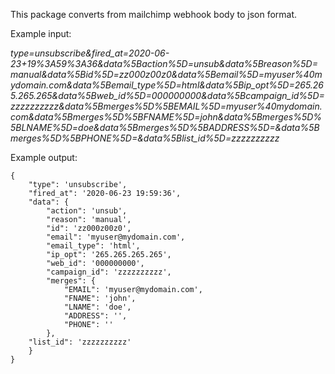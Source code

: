 This package converts from mailchimp webhook body to json format.

Example input:

*type=unsubscribe&fired_at=2020-06-23+19%3A59%3A36&data%5Baction%5D=unsub&data%5Breason%5D=manual&data%5Bid%5D=zz000z00z0&data%5Bemail%5D=myuser%40mydomain.com&data%5Bemail_type%5D=html&data%5Bip_opt%5D=265.265.265.265&data%5Bweb_id%5D=000000000&data%5Bcampaign_id%5D=zzzzzzzzzz&data%5Bmerges%5D%5BEMAIL%5D=myuser%40mydomain.com&data%5Bmerges%5D%5BFNAME%5D=john&data%5Bmerges%5D%5BLNAME%5D=doe&data%5Bmerges%5D%5BADDRESS%5D=&data%5Bmerges%5D%5BPHONE%5D=&data%5Blist_id%5D=zzzzzzzzzz*

Example output:

    {
        "type": 'unsubscribe',
        "fired_at": '2020-06-23 19:59:36',
        "data": {
            "action": 'unsub',
            "reason": 'manual',
            "id": 'zz000z00z0',
            "email": 'myuser@mydomain.com',
            "email_type": 'html',
            "ip_opt": '265.265.265.265',
            "web_id": '000000000',
            "campaign_id": 'zzzzzzzzzz',
            "merges": {
                "EMAIL": 'myuser@mydomain.com',
                "FNAME": 'john',
                "LNAME": 'doe',
                "ADDRESS": '',
                "PHONE": ''
            },
        "list_id": 'zzzzzzzzzz'
        }
    }

